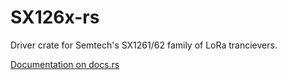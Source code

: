 # SX126x-rs
Driver crate for Semtech's SX1261/62 family of LoRa trancievers. 

[Documentation on docs.rs](https://docs.rs/sx126x)
